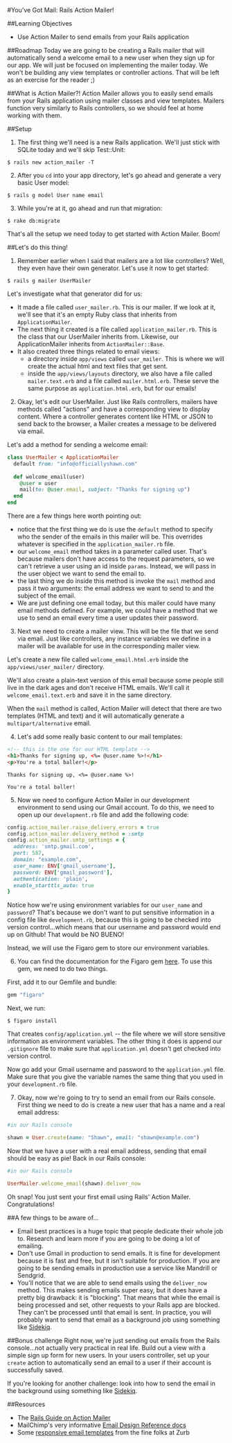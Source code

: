 #You've Got Mail: Rails Action Mailer!

##Learning Objectives
* Use Action Mailer to send emails from your Rails application

##Roadmap
Today we are going to be creating a Rails mailer that will automatically send a welcome email to a new user when they sign up for our app.  We will just be focused on implementing the mailer today. We won't be building any view templates or controller actions.  That will be left as an exercise for the reader ;)

##What is Action Mailer?!
Action Mailer allows you to easily send emails from your Rails application using mailer classes and view templates.  Mailers function very similarly to Rails controllers, so we should feel at home working with them.

##Setup
1. The first thing we'll need is a new Rails application. We'll just stick with SQLite today and we'll skip Test::Unit:

  ```
  $ rails new action_mailer -T
  ```

2. After you `cd` into your app directory, let's go ahead and generate a very basic User model:

  ```
  $ rails g model User name email
  ```

3. While you're at it, go ahead and run that migration:

  ```
  $ rake db:migrate
  ```

That's all the setup we need today to get started with Action Mailer. Boom!

##Let's do this thing!
1. Remember earlier when I said that mailers are a lot like controllers? Well, they even have their own generator. Let's use it now to get started:

  ```
  $ rails g mailer UserMailer
  ```

  Let's investigate what that generator did for us:

  * It made a file called `user_mailer.rb`. This is our mailer. If we look at it, we'll see that it's an empty Ruby class that inherits from `ApplicationMailer`. 
  * The next thing it created is a file called `application_mailer.rb`. This is the class that our UserMailer inherits from. Likewise, our ApplicationMailer inherits from `ActionMailer::Base`.
  * It also created three things related to email views:
    - a directory inside `app/views` called `user_mailer`. This is where we will create the actual html and text files that get sent.
    - inside the `app/views/layouts` directory, we also have a file called `mailer.text.erb` and a file called `mailer.html.erb`. These serve the same purpose as `application.html.erb`, but for our emails!

2. Okay, let's edit our UserMailer. Just like Rails controllers, mailers have methods called "actions" and have a corresponding view to display content.  Where a controller generates content like HTML or JSON to send back to the browser, a Mailer creates a message to be delivered via email.

  Let's add a method for sending a welcome email:

  ```ruby
  class UserMailer < ApplicationMailer
    default from: "info@officiallyshawn.com"
    
    def welcome_email(user)
      @user = user
      mail(to: @user.email, subject: "Thanks for signing up")
    end
  end
  ```

  There are a few things here worth pointing out:

  * notice that the first thing we do is use the `default` method to specify who the sender of the emails in this mailer will be. This overrides whatever is specified in the `application_mailer.rb` file.
  * our `welcome_email` method takes in a parameter called user. That's because mailers don't have access to the request parameters, so we can't retrieve a user using an id inside `params`. Instead, we will pass in the user object we want to send the email to.
  * the last thing we do inside this method is invoke the `mail` method and pass it two arguments: the email address we want to send to and the subject of the email.
  * We are just defining one email today, but this mailer could have many email methods defined. For example, we could have a method that we use to send an email every time a user updates their password.

3. Next we need to create a mailer view. This will be the file that we send via email. Just like controllers, any instance variables we define in a mailer will be available for use in the corresponding mailer view.

  Let's create a new file called `welcome_email.html.erb` inside the `app/views/user_mailer/` directory.

  We'll also create a plain-text version of this email because some people still live in the dark ages and don't receive HTML emails. We'll call it `welcome_email.text.erb` and save it in the same directory.

  When the `mail` method is called, Action Mailer will detect that there are two templates (HTML and text) and it will automatically generate a `multipart/alternative` email.

4. Let's add some really basic content to our mail templates:

  ```html
  <!-- this is the one for our HTML template -->
  <h1>Thanks for signing up, <%= @user.name %>!</h1>
  <p>You're a total baller!</p>
  ```

  ```text
  Thanks for signing up, <%= @user.name %>!

  You're a total baller!
  ```

5. Now we need to configure Action Mailer in our development environment to send using our Gmail account.  To do this, we need to open up our `development.rb` file and add the following code:

  ```ruby
  config.action_mailer.raise_delivery_errors = true
  config.action_mailer.delivery_method = :smtp
  config.action_mailer.smtp_settings = {
    address: 'smtp.gmail.com',
    port: 587,
    domain: "example.com",
    user_name: ENV['gmail_username'],
    password: ENV['gmail_password'],
    authentication: 'plain',
    enable_starttls_auto: true
  }
  ```

  Notice how we're using environment variables for our `user_name` and `password`? That's because we don't want to put sensitive information in a config file like `development.rb`, because this is going to be checked into version control...which means that our username and password would end up on Github! That would be NO BUENO!

  Instead, we will use the Figaro gem to store our environment variables.

6. You can find the documentation for the Figaro gem [here](https://github.com/laserlemon/figaro). To use this gem, we need to do two things.

  First, add it to our Gemfile and bundle:

  ```ruby
  gem "figaro"
  ```

 Next, we run:
 
 ```
 $ figaro install
 ```

 That creates `config/application.yml` -- the file where we will store sensitive information as environment variables. The other thing it does is append our `.gitignore` file to make sure that `application.yml` doesn't get checked into version control.

 Now go add your Gmail username and password to the `application.yml` file. Make sure that you give the variable names the same thing that you used in your `development.rb` file.

7. Okay, now we're going to try to send an email from our Rails console.  First thing we need to do is create a new user that has a name and a real email address:

  ```ruby
  #in our Rails console

  shawn = User.create(name: "Shawn", email: "shawn@example.com")
  ```

  Now that we have a user with a real email address, sending that email should be easy as pie!  Back in our Rails console:

  ```ruby
  #in our Rails console

  UserMailer.welcome_email(shawn).deliver_now
  ```

  Oh snap! You just sent your first email using Rails' Action Mailer. Congratulations!

##A few things to be aware of...
* Email best practices is a huge topic that people dedicate their whole job to. Research and learn more if you are going to be doing a lot of emailing.
* Don't use Gmail in production to send emails. It is fine for development because it is fast and free, but it isn't suitable for production. If you are going to be sending emails in production use a service like Mandrill or Sendgrid.
* You'll notice that we are able to send emails using the `deliver_now` method. This makes sending emails super easy, but it does have a pretty big drawback: it is "blocking". That means that while the email is being processed and set, other requests to your Rails app are blocked. They can't be processed until that email is sent. In practice, you will probably want to send that email as a background job using something like [Sidekiq](https://github.com/mperham/sidekiq). 

##Bonus challenge
Right now, we're just sending out emails from the Rails console...not actually very practical in real life.  Build out a view with a simple sign up form for new users. In your users controller, set up your `create` action to automatically send an email to a user if their account is successfully saved.

If you're looking for another challenge: look into how to send the email in the background using something like [Sidekiq](https://github.com/mperham/sidekiq).

##Resources
* The [Rails Guide on Action Mailer](http://guides.rubyonrails.org/action_mailer_basics.html)
* MailChimp's very informative [Email Design Reference docs](http://templates.mailchimp.com/)
* Some [responsive email templates](http://zurb.com/ink/templates.php) from the fine folks at Zurb